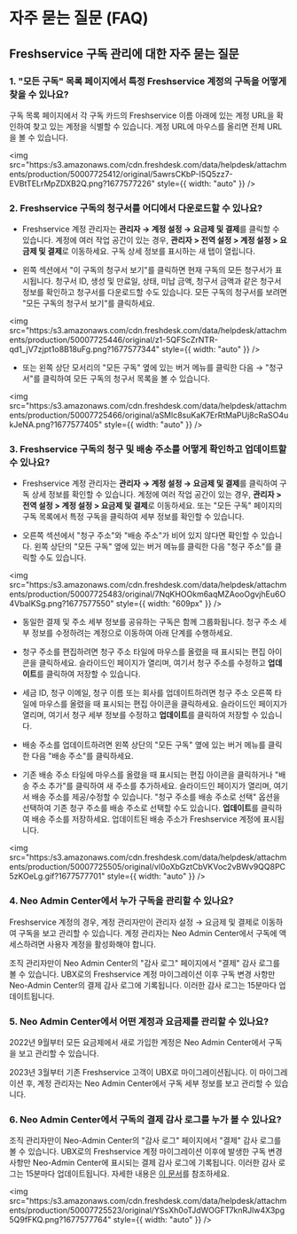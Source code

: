 # 자주 묻는 질문 (FAQ)

## Freshservice 구독 관리에 대한 자주 묻는 질문

### 1. "모든 구독" 목록 페이지에서 특정 Freshservice 계정의 구독을 어떻게 찾을 수 있나요?

구독 목록 페이지에서 각 구독 카드의 Freshservice 이름 아래에 있는 계정 URL을 확인하여 찾고 있는 계정을 식별할 수 있습니다. 계정 URL에 마우스를 올리면 전체 URL을 볼 수 있습니다.

<img src="https:/s3.amazonaws.com/cdn.freshdesk.com/data/helpdesk/attachments/production/50007725412/original/5awrsCKbP-I5Q5zz7-EVBtTELrMpZDXB2Q.png?1677577226" style={{ width: "auto" }} />

### 2. Freshservice 구독의 청구서를 어디에서 다운로드할 수 있나요?

- Freshservice 계정 관리자는 **관리자 → 계정 설정 → 요금제 및 결제**를 클릭할 수 있습니다. 계정에 여러 작업 공간이 있는 경우, **관리자 > 전역 설정 > 계정 설정 > 요금제 및 결제**로 이동하세요. 구독 상세 정보를 표시하는 새 탭이 열립니다.

- 왼쪽 섹션에서 "이 구독의 청구서 보기"를 클릭하면 현재 구독의 모든 청구서가 표시됩니다. 청구서 ID, 생성 및 만료일, 상태, 미납 금액, 청구서 금액과 같은 청구서 정보를 확인하고 청구서를 다운로드할 수도 있습니다. 모든 구독의 청구서를 보려면 "모든 구독의 청구서 보기"를 클릭하세요.

<img src="https:/s3.amazonaws.com/cdn.freshdesk.com/data/helpdesk/attachments/production/50007725446/original/z1-5QFScZrNTR-qd1_jV7zjpt1o8B18uFg.png?1677577344" style={{ width: "auto" }} />

- 또는 왼쪽 상단 모서리의 "모든 구독" 옆에 있는 버거 메뉴를 클릭한 다음 → "청구서"를 클릭하여 모든 구독의 청구서 목록을 볼 수 있습니다.

<img src="https:/s3.amazonaws.com/cdn.freshdesk.com/data/helpdesk/attachments/production/50007725466/original/aSMlc8suKaK7ErRtMaPUj8cRaSO4ukJeNA.png?1677577405" style={{ width: "auto" }} />

### 3. Freshservice 구독의 청구 및 배송 주소를 어떻게 확인하고 업데이트할 수 있나요?

- Freshservice 계정 관리자는 **관리자 → 계정 설정 → 요금제 및 결제**를 클릭하여 구독 상세 정보를 확인할 수 있습니다. 계정에 여러 작업 공간이 있는 경우, **관리자 > 전역 설정 > 계정 설정 > 요금제 및 결제**로 이동하세요. 또는 "모든 구독" 페이지의 구독 목록에서 특정 구독을 클릭하여 세부 정보를 확인할 수 있습니다.

- 오른쪽 섹션에서 "청구 주소"와 "배송 주소"가 비어 있지 않다면 확인할 수 있습니다. 왼쪽 상단의 "모든 구독" 옆에 있는 버거 메뉴를 클릭한 다음 "청구 주소"를 클릭할 수도 있습니다.

<img src="https:/s3.amazonaws.com/cdn.freshdesk.com/data/helpdesk/attachments/production/50007725483/original/7NqKHOOkm6aqMZAooOgvjhEu6O4VbalKSg.png?1677577550" style={{ width: "609px" }} />

- 동일한 결제 및 주소 세부 정보를 공유하는 구독은 함께 그룹화됩니다. 청구 주소 세부 정보를 수정하려는 계정으로 이동하여 아래 단계를 수행하세요.

- 청구 주소를 편집하려면 청구 주소 타일에 마우스를 올렸을 때 표시되는 편집 아이콘을 클릭하세요. 슬라이드인 페이지가 열리며, 여기서 청구 주소를 수정하고 **업데이트**를 클릭하여 저장할 수 있습니다.

- 세금 ID, 청구 이메일, 청구 이름 또는 회사를 업데이트하려면 청구 주소 오른쪽 타일에 마우스를 올렸을 때 표시되는 편집 아이콘을 클릭하세요. 슬라이드인 페이지가 열리며, 여기서 청구 세부 정보를 수정하고 **업데이트**를 클릭하여 저장할 수 있습니다.

- 배송 주소를 업데이트하려면 왼쪽 상단의 "모든 구독" 옆에 있는 버거 메뉴를 클릭한 다음 "배송 주소"를 클릭하세요.

- 기존 배송 주소 타일에 마우스를 올렸을 때 표시되는 편집 아이콘을 클릭하거나 "배송 주소 추가"를 클릭하여 새 주소를 추가하세요. 슬라이드인 페이지가 열리며, 여기서 배송 주소를 제공/수정할 수 있습니다. "청구 주소를 배송 주소로 선택" 옵션을 선택하여 기존 청구 주소를 배송 주소로 선택할 수도 있습니다. **업데이트**를 클릭하여 배송 주소를 저장하세요. 업데이트된 배송 주소가 Freshservice 계정에 표시됩니다.

<img src="https:/s3.amazonaws.com/cdn.freshdesk.com/data/helpdesk/attachments/production/50007725505/original/vl0oXbGztCbVKVoc2vBWv9QQ8PC5zKOeLg.gif?1677577701" style={{ width: "auto" }} />

### 4. Neo Admin Center에서 누가 구독을 관리할 수 있나요?

Freshservice 계정의 경우, 계정 관리자만이 관리자 설정 → 요금제 및 결제로 이동하여 구독을 보고 관리할 수 있습니다. 계정 관리자는 Neo Admin Center에서 구독에 액세스하려면 사용자 계정을 활성화해야 합니다.

조직 관리자만이 Neo Admin Center의 "감사 로그" 페이지에서 "결제" 감사 로그를 볼 수 있습니다. UBX로의 Freshservice 계정 마이그레이션 이후 구독 변경 사항만 Neo-Admin Center의 결제 감사 로그에 기록됩니다. 이러한 감사 로그는 15분마다 업데이트됩니다.

### 5. Neo Admin Center에서 어떤 계정과 요금제를 관리할 수 있나요?

2022년 9월부터 모든 요금제에서 새로 가입한 계정은 Neo Admin Center에서 구독을 보고 관리할 수 있습니다.

2023년 3월부터 기존 Freshservice 고객이 UBX로 마이그레이션됩니다. 이 마이그레이션 후, 계정 관리자는 Neo Admin Center에서 구독 세부 정보를 보고 관리할 수 있습니다.

### 6. Neo Admin Center에서 구독의 결제 감사 로그를 누가 볼 수 있나요?

조직 관리자만이 Neo-Admin Center의 "감사 로그" 페이지에서 "결제" 감사 로그를 볼 수 있습니다. UBX로의 Freshservice 계정 마이그레이션 이후에 발생한 구독 변경 사항만 Neo-Admin Center에 표시되는 결제 감사 로그에 기록됩니다. 이러한 감사 로그는 15분마다 업데이트됩니다. 자세한 내용은 [이 문서](https://support.freshworks.com/en/support/solutions/articles/50000005576)를 참조하세요.

<img src="https:/s3.amazonaws.com/cdn.freshdesk.com/data/helpdesk/attachments/production/50007725523/original/YSsXh0oTJdWOGFT7knRJlw4X3pg5Q9fFKQ.png?1677577764" style={{ width: "auto" }} />
